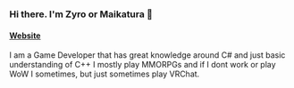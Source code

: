 ### Hi there. I'm Zyro or Maikatura 👋

#### [Website](https://maikatura.com)

I am a Game Developer that has great knowledge around C# and just basic understanding of C++
I mostly play MMORPGs and if I dont work or play WoW I sometimes, but just sometimes play VRChat.


